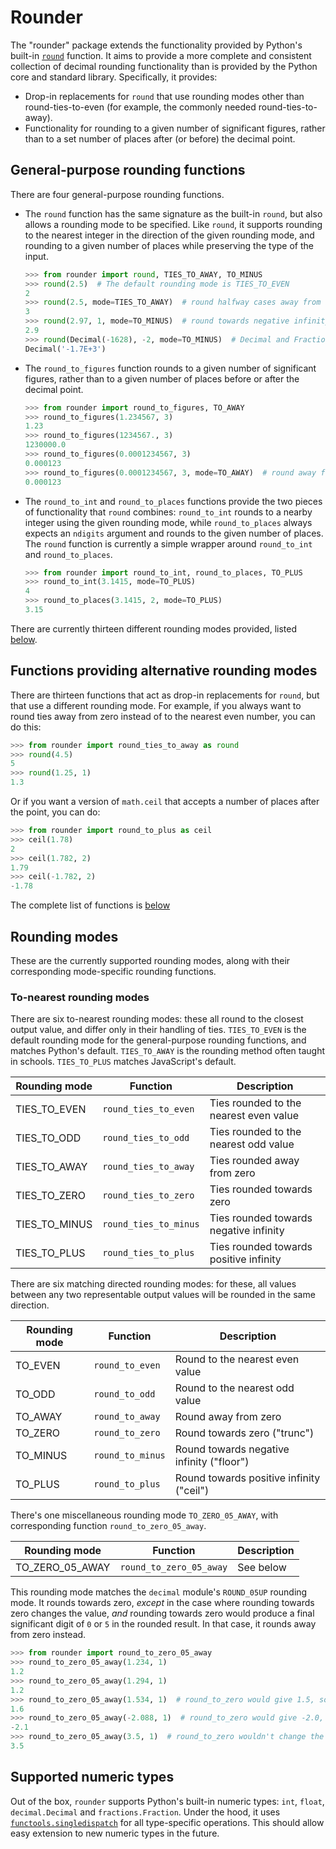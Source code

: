 # Rounder

The "rounder" package extends the functionality provided by Python's
built-in [`round`](https://docs.python.org/3/library/functions.html#round)
function. It aims to provide a more complete and consistent collection of
decimal rounding functionality than is provided by the Python core and standard
library. Specifically, it provides:

* Drop-in replacements for `round` that use rounding modes other than
  round-ties-to-even (for example, the commonly needed round-ties-to-away).
* Functionality for rounding to a given number of significant figures,
  rather than to a set number of places after (or before) the decimal point.

## General-purpose rounding functions

There are four general-purpose rounding functions.

* The `round` function has the same signature as the built-in `round`, but also allows a
  rounding mode to be specified. Like `round`, it supports rounding to the nearest
  integer in the direction of the given rounding mode, and rounding to a given number of
  places while preserving the type of the input.

  ```python
  >>> from rounder import round, TIES_TO_AWAY, TO_MINUS
  >>> round(2.5)  # The default rounding mode is TIES_TO_EVEN
  2
  >>> round(2.5, mode=TIES_TO_AWAY)  # round halfway cases away from zero
  3
  >>> round(2.97, 1, mode=TO_MINUS)  # round towards negative infinity (like floor)
  2.9
  >>> round(Decimal(-1628), -2, mode=TO_MINUS)  # Decimal and Fraction types supported
  Decimal('-1.7E+3')
  ```

* The `round_to_figures` function rounds to a given number of significant figures,
  rather than to a given number of places before or after the decimal point.

  ```python
  >>> from rounder import round_to_figures, TO_AWAY
  >>> round_to_figures(1.234567, 3)
  1.23
  >>> round_to_figures(1234567., 3)
  1230000.0
  >>> round_to_figures(0.0001234567, 3)
  0.000123
  >>> round_to_figures(0.0001234567, 3, mode=TO_AWAY)  # round away from zero
  0.000123
  ```

* The `round_to_int` and `round_to_places` functions provide the two pieces of
  functionality that `round` combines: `round_to_int` rounds to a
  nearby integer using the given rounding mode, while `round_to_places` always
  expects an `ndigits` argument and rounds to the given number of places. The `round`
  function is currently a simple wrapper around `round_to_int` and `round_to_places`.

  ```python
  >>> from rounder import round_to_int, round_to_places, TO_PLUS
  >>> round_to_int(3.1415, mode=TO_PLUS)
  4
  >>> round_to_places(3.1415, 2, mode=TO_PLUS)
  3.15
  ```

There are currently thirteen different rounding modes provided, listed
[below](#rounding-modes).

## Functions providing alternative rounding modes

There are thirteen functions that act as drop-in replacements for `round`, but that
use a different rounding mode. For example, if you always want to round ties away
from zero instead of to the nearest even number, you can do this:

```python
>>> from rounder import round_ties_to_away as round
>>> round(4.5)
5
>>> round(1.25, 1)
1.3
```

Or if you want a version of `math.ceil` that accepts a number of places after the point,
you can do:

```python
>>> from rounder import round_to_plus as ceil
>>> ceil(1.78)
2
>>> ceil(1.782, 2)
1.79
>>> ceil(-1.782, 2)
-1.78
```

The complete list of functions is [below](#rounding-modes)

## Rounding modes

These are the currently supported rounding modes, along with their corresponding
mode-specific rounding functions.

### To-nearest rounding modes

There are six to-nearest rounding modes: these all round to the closest output value,
and differ only in their handling of ties. `TIES_TO_EVEN` is the default rounding mode
for the general-purpose rounding functions, and matches Python's default. `TIES_TO_AWAY`
is the rounding method often taught in schools. `TIES_TO_PLUS` matches JavaScript's
default.

| Rounding mode | Function              | Description                            |
|---------------|-----------------------|----------------------------------------|
| TIES_TO_EVEN  | `round_ties_to_even`  | Ties rounded to the nearest even value |
| TIES_TO_ODD   | `round_ties_to_odd`   | Ties rounded to the nearest odd value  |
| TIES_TO_AWAY  | `round_ties_to_away`  | Ties rounded away from zero            |
| TIES_TO_ZERO  | `round_ties_to_zero`  | Ties rounded towards zero              |
| TIES_TO_MINUS | `round_ties_to_minus` | Ties rounded towards negative infinity |
| TIES_TO_PLUS  | `round_ties_to_plus`  | Ties rounded towards positive infinity |

There are six matching directed rounding modes: for these, all values between any two
representable output values will be rounded in the same direction.

| Rounding mode | Function              | Description                               |
|---------------|-----------------------|-------------------------------------------|
| TO_EVEN       | `round_to_even`       | Round to the nearest even value           |
| TO_ODD        | `round_to_odd`        | Round to the nearest odd value            |
| TO_AWAY       | `round_to_away`       | Round away from zero                      |
| TO_ZERO       | `round_to_zero`       | Round towards zero ("trunc")              |
| TO_MINUS      | `round_to_minus`      | Round towards negative infinity ("floor") |
| TO_PLUS       | `round_to_plus`       | Round towards positive infinity ("ceil")  |

There's one miscellaneous rounding mode `TO_ZERO_05_AWAY`, with corresponding function
`round_to_zero_05_away`.

| Rounding mode   | Function                | Description       |
|-----------------|-------------------------|-------------------|
| TO_ZERO_05_AWAY | `round_to_zero_05_away` | See below         |

This rounding mode matches the `decimal` module's `ROUND_05UP` rounding mode. It rounds
towards zero, _except_ in the case where rounding towards zero changes the value, *and*
rounding towards zero would produce a final significant digit of `0` or `5` in the
rounded result. In that case, it rounds away from zero instead.

```python
>>> from rounder import round_to_zero_05_away
>>> round_to_zero_05_away(1.234, 1)
1.2
>>> round_to_zero_05_away(1.294, 1)
1.2
>>> round_to_zero_05_away(1.534, 1)  # round_to_zero would give 1.5, so round away
1.6
>>> round_to_zero_05_away(-2.088, 1)  # round_to_zero would give -2.0, so round away
-2.1
>>> round_to_zero_05_away(3.5, 1)  # round_to_zero wouldn't change the value; leave
3.5
```

## Supported numeric types

Out of the box, `rounder` supports Python's built-in numeric types: `int`, `float`,
`decimal.Decimal` and `fractions.Fraction`. Under the hood, it uses
[`functools.singledispatch`](https://docs.python.org/3/library/functools.html#functools.singledispatch)
for all type-specific operations. This should allow easy extension to new numeric
types in the future.
